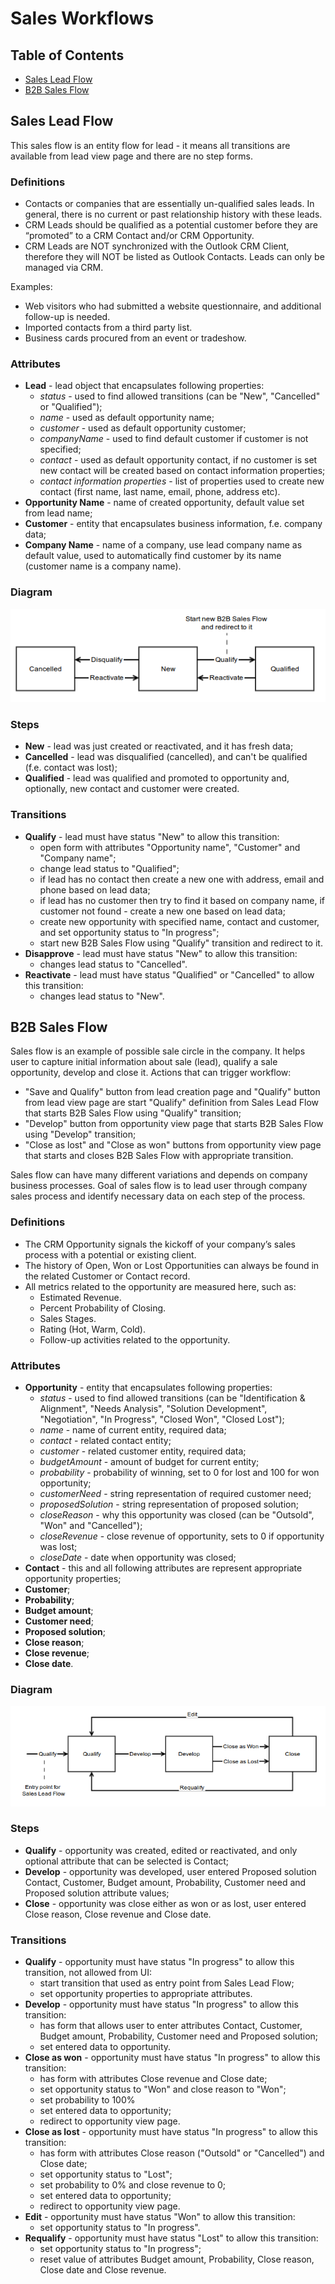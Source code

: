 Sales Workflows
===============

Table of Contents
-----------------
 - [Sales Lead Flow](#sales-lead-flow)
 - [B2B Sales Flow](#b2b-sales-flow)

Sales Lead Flow
---------------

This sales flow is an entity flow for lead - it means all transitions are available from lead view page and
there are no step forms.

### Definitions

* Contacts or companies that are essentially un-qualified sales leads. In general, there is no current or past
relationship history with these leads.
* CRM Leads should be qualified as a potential customer before they are “promoted” to a CRM Contact and/or
CRM Opportunity.
* CRM Leads are NOT synchronized with the Outlook CRM Client, therefore they will NOT be listed as Outlook Contacts.
Leads can only be managed via CRM.

Examples:
* Web visitors who had submitted a website questionnaire, and additional follow-up is needed.
* Imported contacts from a third party list.
* Business cards procured from an event or tradeshow.

### Attributes

* **Lead** - lead object that encapsulates following properties:
    * _status_ - used to find allowed transitions (can be "New", "Cancelled" or "Qualified");
    * _name_ - used as default opportunity name;
    * _customer_ - used as default opportunity customer;
    * _companyName_ - used to find default customer if customer is not specified;
    * _contact_ - used as default opportunity contact, if no customer is set new contact will be created based
on contact information properties;
    * _contact information properties_ - list of properties used to create new contact
(first name, last name, email, phone, address etc).
* **Opportunity Name** - name of created opportunity, default value set from lead name;
* **Customer** - entity that encapsulates business information, f.e. company data;
* **Company Name** - name of a company, use lead company name as default value, used to automatically
find customer by its name (customer name is a company name).

### Diagram

![Sales Lead Flow](../images/lead_flow.png)

### Steps

* **New** - lead was just created or reactivated, and it has fresh data;
* **Cancelled** - lead was disqualified (cancelled), and can't be qualified (f.e. contact was lost);
* **Qualified** - lead was qualified and promoted to opportunity and, optionally, new contact and customer were created.

### Transitions

* **Qualify** - lead must have status "New" to allow this transition:
    * open form with attributes "Opportunity name", "Customer" and "Company name";
    * change lead status to "Qualified";
    * if lead has no contact then create a new one with address, email and phone based on lead data;
    * if lead has no customer then try to find it based on company name, if customer not found -
create a new one based on lead data;
    * create new opportunity with specified name, contact and customer, and set opportunity status to "In progress";
    * start new B2B Sales Flow using "Qualify" transition and redirect to it.
* **Disapprove** - lead must have status "New" to allow this transition:
    * changes lead status to "Cancelled".
* **Reactivate** - lead must have status "Qualified" or "Cancelled" to allow this transition:
    * changes lead status to "New".


B2B Sales Flow
--------------

Sales flow is an example of possible sale circle in the company. It helps user to capture initial information
about sale (lead), qualify a sale opportunity, develop and close it. Actions that can trigger workflow:

* "Save and Qualify" button from lead creation page and "Qualify" button from lead view page are start
"Qualify" definition from Sales Lead Flow that starts B2B Sales Flow using "Qualify" transition;
* "Develop" button from opportunity view page that starts B2B Sales Flow using "Develop" transition;
* "Close as lost" and "Close as won" buttons from opportunity view page that starts and closes
B2B Sales Flow with appropriate transition.

Sales flow can have many different variations and depends on company business processes.
Goal of sales flow is to lead user through company sales process and identify necessary data on each step
of the process.

### Definitions

* The CRM Opportunity signals the kickoff of your company’s sales process with a potential or existing client.
* The history of Open, Won or Lost Opportunities can always be found in the related Customer or Contact record.
* All metrics related to the opportunity are measured here, such as:
    * Estimated Revenue.
    * Percent Probability of Closing.
    * Sales Stages.
    * Rating (Hot, Warm, Cold).
    * Follow-up activities related to the opportunity.

### Attributes

* **Opportunity** - entity that encapsulates following properties:
    * _status_ - used to find allowed transitions (can be "Identification & Alignment", "Needs Analysis",
                "Solution Development", "Negotiation", "In Progress", "Closed Won", "Closed Lost");
    * _name_ - name of current entity, required data;
    * _contact_ - related contact entity;
    * _customer_ - related customer entity, required data;
    * _budgetAmount_ - amount of budget for current entity;
    * _probability_ - probability of winning, set to 0 for lost and 100 for won opportunity;
    * _customerNeed_ - string representation of required customer need;
    * _proposedSolution_ - string representation of proposed solution;
    * _closeReason_ - why this opportunity was closed (can be "Outsold", "Won" and "Cancelled");
    * _closeRevenue_ - close revenue of opportunity, sets to 0 if opportunity was lost;
    * _closeDate_ - date when opportunity was closed;
* **Contact** - this and all following attributes are represent appropriate opportunity properties;
* **Customer**;
* **Probability**;
* **Budget amount**;
* **Customer need**;
* **Proposed solution**;
* **Close reason**;
* **Close revenue**;
* **Close date**.

### Diagram

![B2B Sales Flow](../images/sales_flow.png)

### Steps

* **Qualify** - opportunity was created, edited or reactivated, and only optional attribute
that can be selected is Contact;
* **Develop** - opportunity was developed, user entered Proposed solution Contact, Customer, Budget amount,
Probability, Customer need and Proposed solution attribute values;
* **Close** - opportunity was close either as won or as lost, user entered Close reason, Close revenue and Close date.

### Transitions

* **Qualify** - opportunity must have status "In progress" to allow this transition, not allowed from UI:
    * start transition that used as entry point from Sales Lead Flow;
    * set opportunity properties to appropriate attributes.
* **Develop** - opportunity must have status "In progress" to allow this transition:
    * has form that allows user to enter attributes Contact, Customer, Budget amount, Probability, Customer need and Proposed solution;
    * set entered data to opportunity.
* **Close as won** - opportunity must have status "In progress" to allow this transition:
    * has form with attributes Close revenue and Close date;
    * set opportunity status to "Won" and close reason to "Won";
    * set probability to 100%
    * set entered data to opportunity;
    * redirect to opportunity view page.
* **Close as lost** - opportunity must have status "In progress" to allow this transition:
    * has form with attributes Close reason ("Outsold" or "Cancelled") and Close date;
    * set opportunity status to "Lost";
    * set probability to 0% and close revenue to 0;
    * set entered data to opportunity;
    * redirect to opportunity view page.
* **Edit** - opportunity must have status "Won" to allow this transition:
    * set opportunity status to "In progress".
* **Requalify** - opportunity must have status "Lost" to allow this transition:
    * set opportunity status to "In progress";
    * reset value of attributes Budget amount, Probability, Close reason, Close date and Close revenue.
